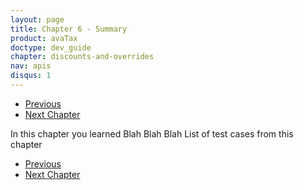 ```yaml
---
layout: page
title: Chapter 6 - Summary
product: avaTax
doctype: dev_guide
chapter: discounts-and-overrides
nav: apis
disqus: 1
---
```


<ul class="pager">
  <li class="previous"><a href="/avatax/dev-guide/discounts-and-overrides/discounts/"><i class="glyphicon glyphicon-chevron-left"></i>Previous</a></li>
  <li class="next"><a href="/avatax/dev-guide/shipping-and-handling/">Next Chapter<i class="glyphicon glyphicon-chevron-right"></i></a></li>
</ul>

In this chapter you learned Blah Blah Blah
List of test cases from this chapter

<ul class="pager">
  <li class="previous"><a href="/avatax/dev-guide/discounts-and-overrides/discounts/"><i class="glyphicon glyphicon-chevron-left"></i>Previous</a></li>
  <li class="next"><a href="/avatax/dev-guide/shipping-and-handling/">Next Chapter<i class="glyphicon glyphicon-chevron-right"></i></a></li>
</ul>
